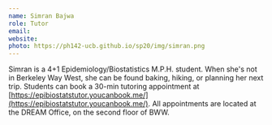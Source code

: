 ```yaml
---
name: Simran Bajwa
role: Tutor
email: 
website: 
photo: https://ph142-ucb.github.io/sp20/img/simran.png
---
```


Simran is a 4+1 Epidemiology/Biostatistics M.P.H. student. When she's not in Berkeley Way West, she can be found baking, hiking, or planning her next trip. Students can book a 30-min tutoring appointment at [https://epibiostatstutor.youcanbook.me/](https://epibiostatstutor.youcanbook.me/). All appointments are located at the DREAM Office, on the second floor of BWW.